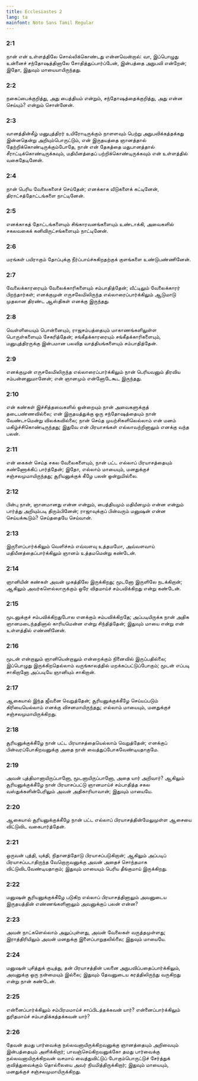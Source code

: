 ```yaml
---
title: Ecclesiastes 2
lang: ta
mainfont: Noto Sans Tamil Regular
---
```


###  2:1

நான் என் உள்ளத்திலே சொல்லிக்கொண்டது என்னவென்றால்: வா, இப்பொழுது உன்னைச் சந்தோஷத்தினாலே சோதித்துப்பார்ப்பேன், இன்பத்தை அநுபவி என்றேன்; இதோ, இதுவும் மாயையாயிருந்தது.

###  2:2

நகைப்பைக்குறித்து, அது பைத்தியம் என்றும், சந்தோஷத்தைக்குறித்து, அது என்ன செய்யும்? என்றும் சொன்னேன்.

###  2:3

வானத்தின்கீழ் மனுபுத்திரர் உயிரோடிருக்கும் நாளளவும் பெற்று அநுபவிக்கத்தக்கது இன்னதென்று அறியும்பொருட்டும், என் இருதயத்தை ஞானத்தால் தேற்றிக்கொண்டிருக்கும்போதே, நான் என் தேகத்தை மதுபானத்தால் சீராட்டிக்கொண்டிருக்கவும், மதியீனத்தைப் பற்றிக்கொண்டிருக்கவும் என் உள்ளத்தில் வகைதேடினேன்.

###  2:4

நான் பெரிய வேலைகளைச் செய்தேன்; எனக்காக வீடுகளைக் கட்டினேன், திராட்சத்தோட்டங்களை நாட்டினேன்.

###  2:5

எனக்காகத் தோட்டங்களையும் சிங்காரவனங்களையும் உண்டாக்கி, அவைகளில் சகலவகைக் கனிவிருட்சங்களையும் நாட்டினேன்.

###  2:6

மரங்கள் பயிராகும் தோப்புக்கு நீர்ப்பாய்ச்சுகிறதற்குக் குளங்களை உண்டுபண்ணினேன்.

###  2:7

வேலைக்காரரையும் வேலைக்காரிகளையும் சம்பாதித்தேன்; வீட்டிலும் வேலைக்காரர் பிறந்தார்கள்; எனக்குமுன் எருசலேமிலிருந்த எல்லாரைப்பார்க்கிலும் ஆடுமாடு முதலான திரண்ட ஆஸ்திகள் எனக்கு இருந்தது.

###  2:8

வெள்ளியையும் பொன்னையும், ராஜசம்பத்தையும் மாகாணங்களிலுள்ள பொருள்களையும் சேகரித்தேன்; சங்கீதக்காரரையும் சங்கீதக்காரிகளையும், மனுபுத்திரருக்கு இன்பமான பலவித வாத்தியங்களையும் சம்பாதித்தேன்.

###  2:9

எனக்குமுன் எருசலேமிலிருந்த எல்லாரைப்பார்க்கிலும் நான் பெரியவனும் திரவிய சம்பன்னனுமானேன்; என் ஞானமும் என்னோடேகூட இருந்தது.

###  2:10

என் கண்கள் இச்சித்தவைகளில் ஒன்றையும் நான் அவைகளுக்குத் தடைபண்ணவில்லை; என் இருதயத்துக்கு ஒரு சந்தோஷத்தையும் நான் வேண்டாமென்று விலக்கவில்லை; நான் செய்த முயற்சிகளிலெல்லாம் என் மனம் மகிழ்ச்சிகொண்டிருந்தது; இதுவே என் பிரயாசங்கள் எல்லாவற்றினாலும் எனக்கு வந்த பலன்.

###  2:11

என் கைகள் செய்த சகல வேலைகளையும், நான் பட்ட எல்லாப் பிரயாசத்தையும் கண்ணோக்கிப் பார்த்தேன்; இதோ, எல்லாம் மாயையும், மனதுக்குச் சஞ்சலமுமாயிருந்தது; சூரியனுக்குக் கீழே பலன் ஒன்றுமில்லை.

###  2:12

பின்பு நான், ஞானமானது என்ன என்றும், பைத்தியமும் மதியீனமும் என்ன என்றும் பார்த்து அறியும்படி திரும்பினேன்; ராஜாவுக்குப் பின்வரும் மனுஷன் என்ன செய்யக்கூடும்? செய்ததையே செய்வான்.

###  2:13

இருளைப்பார்க்கிலும் வெளிச்சம் எவ்வளவு உத்தமமோ, அவ்வளவாய் மதியீனத்தைப்பார்க்கிலும் ஞானம் உத்தமமென்று கண்டேன்.

###  2:14

ஞானியின் கண்கள் அவன் முகத்திலே இருக்கிறது; மூடனோ இருளிலே நடக்கிறான்; ஆகிலும் அவர்களெல்லாருக்கும் ஒரே விதமாய்ச் சம்பவிக்கிறது என்று கண்டேன்.

###  2:15

மூடனுக்குச் சம்பவிக்கிறதுபோல எனக்கும் சம்பவிக்கிறதே; அப்படியிருக்க நான் அதிக ஞானமடைந்ததினால் காரியமென்ன என்று சிந்தித்தேன்; இதுவும் மாயை என்று என் உள்ளத்தில் எண்ணினேன்.

###  2:16

மூடன் என்றாலும் ஞானியென்றாலும் என்றைக்கும் நினைவில் இருப்பதில்லை; இப்பொழுது இருக்கிறதெல்லாம் வருங்காலத்தில் மறக்கப்பட்டுப்போகும்; மூடன் எப்படி சாகிறானோ அப்படியே ஞானியும் சாகிறான்.

###  2:17

ஆகையால் இந்த ஜீவனை வெறுத்தேன்; சூரியனுக்குக்கீழே செய்யப்படும் கிரியையெல்லாம் எனக்கு விசனமாயிருந்தது; எல்லாம் மாயையும், மனதுக்குச் சஞ்சலமுமாயிருக்கிறது.

###  2:18

சூரியனுக்குக்கீழே நான் பட்ட பிரயாசத்தையெல்லாம் வெறுத்தேன்; எனக்குப் பின்வரப்போகிறவனுக்கு அதை நான் வைத்துப்போகவேண்டியதாகுமே.

###  2:19

அவன் புத்திமானாயிருப்பானோ, மூடனாயிருப்பானோ, அதை யார் அறிவார்? ஆகிலும் சூரியனுக்குக்கீழே நான் பிரயாசப்பட்டு ஞானமாய்ச் சம்பாதித்த சகல வஸ்துக்களின்பேரிலும் அவன் அதிகாரியாவான்; இதுவும் மாயையே.

###  2:20

ஆகையால் சூரியனுக்குக்கீழே நான் பட்ட எல்லாப் பிரயாசத்தின்மேலுமுள்ள ஆசையை விட்டுவிட வகைபார்த்தேன்.

###  2:21

ஒருவன் புத்தி, யுக்தி, நிதானத்தோடு பிரயாசப்படுகிறான்; ஆகிலும் அப்படிப் பிரயாசப்படாதிருந்த வேறொருவனுக்கு அவன் அதைச் சொந்தமாக விட்டுவிடவேண்டியதாகும்; இதுவும் மாயையும் பெரிய தீங்குமாய் இருக்கிறது.

###  2:22

மனுஷன் சூரியனுக்குக்கீழே படுகிற எல்லாப் பிரயாசத்தினாலும் அவனுடைய இருதயத்தின் எண்ணங்களினாலும் அவனுக்குப் பலன் என்ன?

###  2:23

அவன் நாட்களெல்லாம் அலுப்புள்ளது, அவன் வேலைகள் வருத்தமுள்ளது; இராத்திரியிலும் அவன் மனதுக்கு இளைப்பாறுதலில்லை; இதுவும் மாயையே.

###  2:24

மனுஷன் புசித்துக் குடித்து, தன் பிரயாசத்தின் பலனை அநுபவிப்பதைப்பார்க்கிலும், அவனுக்கு ஒரு நன்மையும் இல்லை; இதுவும் தேவனுடைய கரத்திலிருந்து வருகிறது என்று நான் கண்டேன்.

###  2:25

என்னைப்பார்க்கிலும் சம்பிரமமாய்ச் சாப்பிடத்தக்கவன் யார்? என்னைப்பார்க்கிலும் துரிதமாய்ச் சம்பாதிக்கத்தக்கவன் யார்?

###  2:26

தேவன் தமது பார்வைக்கு நல்லவனாயிருக்கிறவனுக்கு ஞானத்தையும் அறிவையும் இன்பத்தையும் அளிக்கிறார்; பாவஞ்செய்கிறவனுக்கோ தமது பார்வைக்கு நல்லவனாயிருக்கிறவன் வசமாய் வைத்துவிட்டுப் போகும்பொருட்டுச் சேர்த்துக் குவித்துவைக்கும் தொல்லையை அவர் நியமித்திருக்கிறார்; இதுவும் மாயையும், மனதுக்குச் சஞ்சலமுமாயிருக்கிறது.

